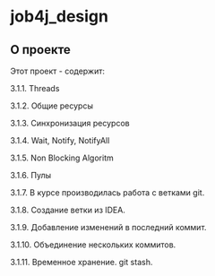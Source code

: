 # job4j_design

## О проекте

Этот проект - содержит:

3.1.1. Threads

3.1.2. Общие ресурсы

3.1.3. Синхронизация ресурсов

3.1.4. Wait, Notify, NotifyAll

3.1.5. Non Blocking Algoritm

3.1.6. Пулы

3.1.7. В курсе производилась работа с ветками git.

3.1.8. Создание ветки из IDEA.

3.1.9. Добавление изменений в последний коммит.

3.1.10. Объединение нескольких коммитов.

3.1.11. Временное хранение. git stash.